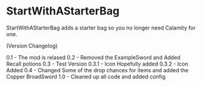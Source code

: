 # StartWithAStarterBag
StartWithAStarterBag adds a starter bag so you no longer need Calamity for one.

(Version Changelog)

0.1 - The mod is relased 
0.2 - Removed the ExampleSword and Added Recall potions
0.3 - Test Version 
0.3.1 - Icon Hopefully added
0.3.2 - Icon Added
0.4 - Changed Some of the drop chances for items and added the Copper BroadSword
1.0 - Cleaned up all code and added config